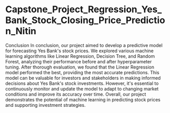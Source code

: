 # Capstone_Project_Regression_Yes_Bank_Stock_Closing_Price_Prediction_Nitin
Conclusion
In conclusion, our project aimed to develop a predictive model for forecasting Yes Bank's stock prices. We explored various machine learning algorithms like Linear Regression, Decision Tree, and Random Forest, analyzing their performance before and after hyperparameter tuning. After thorough evaluation, we found that the Linear Regression model performed the best, providing the most accurate predictions. This model can be valuable for investors and stakeholders in making informed decisions about Yes Bank's stock investments. However, it's essential to continuously monitor and update the model to adapt to changing market conditions and improve its accuracy over time. Overall, our project demonstrates the potential of machine learning in predicting stock prices and supporting investment strategies.
